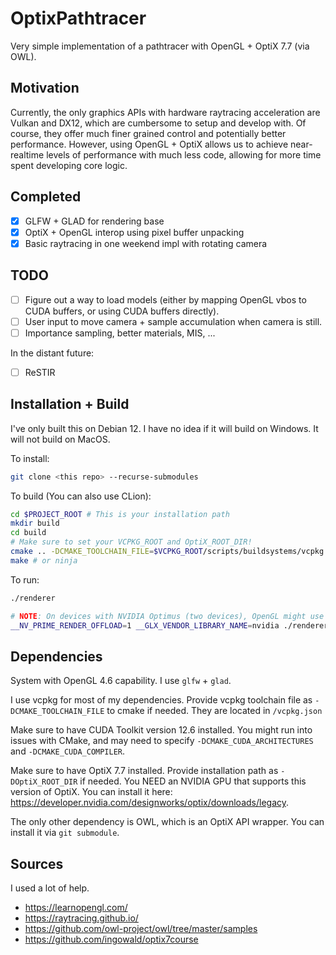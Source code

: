 # OptixPathtracer

Very simple implementation of a pathtracer with OpenGL + OptiX 7.7 (via OWL).

## Motivation
Currently, the only graphics APIs with hardware raytracing acceleration are Vulkan and DX12, which are cumbersome to setup and develop with.
Of course, they offer much finer grained control and potentially better performance.
However, using OpenGL + OptiX allows us to achieve near-realtime levels of performance with much less code, allowing for more time spent developing core logic.

## Completed

- [x] GLFW + GLAD for rendering base
- [x] OptiX + OpenGL interop using pixel buffer unpacking
- [x] Basic raytracing in one weekend impl with rotating camera

## TODO

- [ ] Figure out a way to load models (either by mapping OpenGL vbos to CUDA buffers, or using CUDA buffers directly). 
- [ ] User input to move camera + sample accumulation when camera is still.
- [ ] Importance sampling, better materials, MIS, ...

In the distant future:

- [ ] ReSTIR

## Installation + Build
I've only built this on Debian 12. I have no idea if it will build on Windows. It will not build on MacOS.

To install:

```bash
git clone <this repo> --recurse-submodules
```

To build (You can also use CLion):

```bash
cd $PROJECT_ROOT # This is your installation path
mkdir build
cd build
# Make sure to set your VCPKG_ROOT and OptiX_ROOT_DIR!
cmake .. -DCMAKE_TOOLCHAIN_FILE=$VCPKG_ROOT/scripts/buildsystems/vcpkg.cmake -DOptiX_ROOT_DIR=$OptiX_ROOT_DIR # -G Ninja if you want
make # or ninja
```

To run:
```bash
./renderer

# NOTE: On devices with NVIDIA Optimus (two devices), OpenGL might use the non-NVIDIA gpu. To fix (at least on Linux)
__NV_PRIME_RENDER_OFFLOAD=1 __GLX_VENDOR_LIBRARY_NAME=nvidia ./renderer
```

## Dependencies
System with OpenGL 4.6 capability. I use `glfw` + `glad`.

I use vcpkg for most of my dependencies. Provide vcpkg toolchain file as `-DCMAKE_TOOLCHAIN_FILE` to cmake if needed. They are located in `/vcpkg.json`

Make sure to have CUDA Toolkit version 12.6 installed. 
You might run into issues with CMake, and may need to specify `-DCMAKE_CUDA_ARCHITECTURES` and `-DCMAKE_CUDA_COMPILER`.

Make sure to have OptiX 7.7 installed. Provide installation path as `-DOptiX_ROOT_DIR` if needed.
You NEED an NVIDIA GPU that supports this version of OptiX. You can install it here: https://developer.nvidia.com/designworks/optix/downloads/legacy.

The only other dependency is OWL, which is an OptiX API wrapper. You can install it via `git submodule`.

## Sources
I used a lot of help.
- https://learnopengl.com/
- https://raytracing.github.io/
- https://github.com/owl-project/owl/tree/master/samples
- https://github.com/ingowald/optix7course


